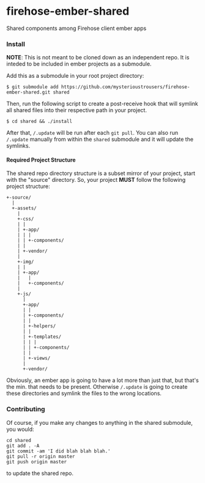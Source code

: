 firehose-ember-shared
=====================

Shared components among Firehose client ember apps


### Install

**NOTE**: This is not meant to be cloned down as an independent repo. It is inteded to be included in ember projects as a submodule.

Add this as a submodule in your root project directory:

    $ git submodule add https://github.com/mysterioustrousers/firehose-ember-shared.git shared

Then, run the following script to create a post-receive hook that will symlink all shared files into their respective path in your project.

    $ cd shared && ./install
    
After that, `/.update` will be run after each `git pull`. You can also run `/.update` manually from within the `shared` submodule and it will update the symlinks.


#### Required Project Structure
    
The shared repo directory structure is a subset mirror of your project, start with the "source" directory. So, your project **MUST** follow the following project structure:

    +-source/
      |
      +-assets/
        |
        +-css/
        | |
        | +-app/
        | | |
        | | +-components/
        | |
        | +-vendor/
        |
        +-img/
        | |
        | +-app/
        |   |
        |   +-components/
        |
        +-js/
          |
          +-app/
          | |
          | +-components/
          | |
          | +-helpers/
          | |
          | +-templates/
          | | |
          | | +-components/
          | |
          | +-views/
          |
          +-vendor/
            
Obviously, an ember app is going to have a lot more than just that, but that's the min. that needs to be present. Otherwise `/.update` is going to create these directories and symlink the files to the wrong locations.


### Contributing

Of course, if you make any changes to anything in the shared submodule, you would:

    cd shared
    git add . -A
    git commit -am 'I did blah blah blah.'
    git pull -r origin master
    git push origin master

to update the shared repo.
